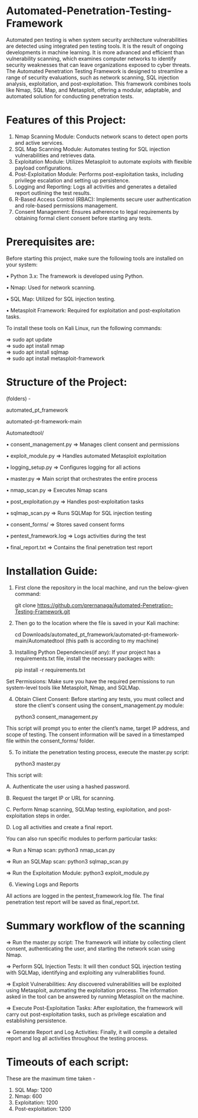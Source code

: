 # Automated-Penetration-Testing-Framework 
Automated pen testing is when system security architecture vulnerabilities are detected using integrated pen testing tools. It is the result of ongoing developments in machine learning. It is more advanced and efficient than vulnerability scanning, which examines computer networks to identify security weaknesses that can leave organizations exposed to cyber threats. 
The Automated Penetration Testing Framework is designed to streamline a range of security evaluations, such as network scanning, SQL injection analysis, exploitation, and post-exploitation. This framework combines tools like Nmap, SQL Map, and Metasploit, offering a modular, adaptable, and automated solution for conducting penetration tests.

# Features of this Project:

1. Nmap Scanning Module: Conducts network scans to detect open ports and active services.
2. SQL Map Scanning Module: Automates testing for SQL injection vulnerabilities and retrieves data.
3. Exploitation Module: Utilizes Metasploit to automate exploits with flexible payload configurations.
4. Post-Exploitation Module: Performs post-exploitation tasks, including privilege escalation and setting up persistence.
5. Logging and Reporting: Logs all activities and generates a detailed report outlining the test results.
6. R-Based Access Control (RBAC): Implements secure user authentication and role-based permissions management.
7. Consent Management: Ensures adherence to legal requirements by obtaining formal client consent before starting any tests.

# Prerequisites are:

Before starting this project, make sure the following tools are installed on your system:

• Python 3.x: The framework is developed using Python.

• Nmap: Used for network scanning.

• SQL Map: Utilized for SQL injection testing.

• Metasploit Framework: Required for exploitation and post-exploitation tasks.

To install these tools on Kali Linux, run the following commands:

   => sudo apt update  
   => sudo apt install nmap  
   => sudo apt install sqlmap  
   => sudo apt install metasploit-framework

# Structure of the Project: 

(folders) - 

automated_pt_framework

automated-pt-framework-main

Automatedtool/

• consent_management.py => Manages client consent and permissions

• exploit_module.py => Handles automated Metasploit exploitation

• logging_setup.py => Configures logging for all actions

• master.py => Main script that orchestrates the entire process

• nmap_scan.py => Executes Nmap scans

• post_exploitation.py => Handles post-exploitation tasks

• sqlmap_scan.py => Runs SQLMap for SQL injection testing

• consent_forms/ => Stores saved consent forms

• pentest_framework.log => Logs activities during the test

• final_report.txt => Contains the final penetration test report

# Installation Guide:

1) First clone the repository in the local machine, and run the below-given command:
   
   git clone https://github.com/prernanaga/Automated-Penetration-Testing-Framework.git

3) Then go to the location where the file is saved in your Kali machine:
   
   cd Downloads/automated_pt_framework/automated-pt-framework-main/Automatedtool   (this path is according to my machine)

4) Installing Python Dependencies(if any): If your project has a requirements.txt file, install the necessary packages with:
   
   pip install -r requirements.txt
   
Set Permissions: Make sure you have the required permissions to run system-level tools like Metasploit, Nmap, and SQLMap.

4) Obtain Client Consent: Before starting any tests, you must collect and store the client's consent using the consent_management.py module:

   python3 consent_management.py
   
This script will prompt you to enter the client’s name, target IP address, and scope of testing. The consent information will be saved in a timestamped file within the consent_forms/ folder.

5) To initiate the penetration testing process, execute the master.py script:

   python3 master.py
   
This script will:

A. Authenticate the user using a hashed password.         

B. Request the target IP or URL for scanning. 

C. Perform Nmap scanning, SQLMap testing, exploitation, and post-exploitation steps in order. 

D. Log all activities and create a final report.

You can also run specific modules to perform particular tasks:

=> Run a Nmap scan: python3 nmap_scan.py

=> Run an SQLMap scan: python3 sqlmap_scan.py

=> Run the Exploitation Module: python3 exploit_module.py

6) Viewing Logs and Reports

All actions are logged in the pentest_framework.log file. The final penetration test report will be saved as final_report.txt.

#  Summary workflow of the scanning

=> Run the master.py script:
The framework will initiate by collecting client consent, authenticating the user, and starting the network scan using Nmap.

=> Perform SQL Injection Tests:
It will then conduct SQL injection testing with SQLMap, identifying and exploiting any vulnerabilities found.

=> Exploit Vulnerabilities:
Any discovered vulnerabilities will be exploited using Metasploit, automating the exploitation process. The information asked in the tool can be answered by running Metasploit on the machine.

=> Execute Post-Exploitation Tasks:
After exploitation, the framework will carry out post-exploitation tasks, such as privilege escalation and establishing persistence.

=> Generate Report and Log Activities:
Finally, it will compile a detailed report and log all activities throughout the testing process.

# Timeouts of each script: 

These are the maximum time taken - 

1. SQL Map: 1200
2. Nmap: 600
3. Exploitation: 1200
4. Post-exploitation: 1200

